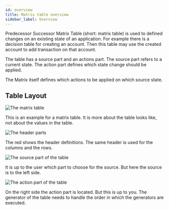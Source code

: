 ```yaml
---
id: overview
title: Matrix table overview
sidebar_label: Overview
---
```



Predecessor Successor Matrix Table (short: matrix table) is used to defined changes on an existing state of an application.
For example there is a decision table for creating an account. Then this table
may use the created account to add transaction on that account.

The table has a source part and an actions part. The source part refers to a current state.
The action part defines which state change should be applied.

The Matrix itself defines which actions to be applied on which source state.

## Table Layout

![The matrix table](/img/model-matrix/table.jpg)

This is an example for a matrix table. It is more about the table looks like,
not about the values in the table.

![The header parts](/img/model-matrix/header.jpg)

The red shows the header definitions. The same header is used for the columns
and the rows.

![The source part of the table](/img/model-matrix/source.jpg)

It is up to the user which part to choose for the source. But here
the source is to the left side.

![The action part of the table](/img/model-matrix/actions.jpg)

On the right side the action part is located. But this is up to you. The generator
of the table needs to handle the order in which the generators are executed.
